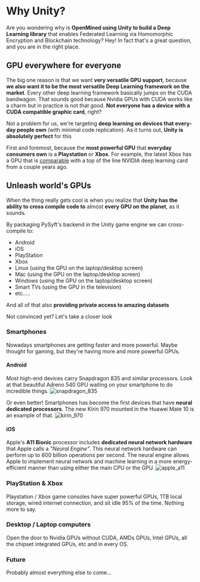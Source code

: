 # Why Unity?

Are you wondering why is **OpenMined using Unity to build a Deep Learning library** that enables Federated Learning via Homomorphic Encryption and Blockchain technology? Hey! In fact that's a great question, and you are in the right place.

## GPU everywhere for everyone

The big one reason is that we want **very versatile GPU support**, because **we also want it to be the most versatile Deep Learning framework on the market**. Every other deep learning framework basically jumps on the CUDA bandwagon. That sounds good because Nvidia GPUs with CUDA works like a charm but in practice is not that good. **Not everyone has a device with a CUDA compatible graphic card**, right?

Not a problem for us, we're targeting **deep learning on devices that every-day people own** (with minimal code replication). As it turns out, **Unity is absolutely perfect** for this

First and foremost, because the **most powerful GPU** that **everyday consumers own** is a **Playstation** or **Xbox**. For example, the latest Xbox has a GPU that is [comparable](https://www.techpowerup.com/gpudb/2977/xbox-one-x-gpu) with a top of the line NVIDIA deep learning card from a couple years ago.

## Unleash world's GPUs

When the thing really gets cool is when you realize that **Unity has the ability to cross compile code to** almost **every GPU on the planet**, as it sounds. 

By packaging PySyft's backend in the Unity game engine we can cross-compile to:

- Android
- iOS
- PlayStation
- Xbox
- Linux (using the GPU on the laptop/desktop screen)
- Mac (using the GPU on the laptop/desktop screen)
- Windows (using the GPU on the laptop/desktop screen)
- Smart TVs (using the GPU in the television)
- etc..... 

And all of that also **providing private access to amazing datasets**

Not convinced yet? Let's take a closer look

### Smartphones 
Nowadays smartphones are getting faster and more powerful. Maybe thought for gaming, but they're having more and more powerful GPUs.

#### Android
Most high-end devices carry Snapdragon 835 and similar processors. Look at that beautiful Adreno 540 GPU waiting on your smartphone to do incredible things. 
![snapdragon_835](OpenMined/OpenMined/tree/master/images/WhyUnity/snapdragon_835.png)

Or even better! Smartphones has become the first devices that have **neural dedicated processors**. The new Kirin 970 mounted in the Huawei Mate 10 is an example of that.
![kirin_970](OpenMined/OpenMined/tree/master/images/WhyUnity/kirin_970.png)

#### iOS

Apple's **A11 Bionic** processor includes **dedicated neural network hardware** that Apple calls a *"Neural Engine"*. This neural network hardware can perform up to 600 billion operations per second. The neural engine allows Apple to implement neural network and machine learning in a more energy-efficient manner than using either the main CPU or the GPU.
![apple_a11](OpenMined/OpenMined/tree/master/images/WhyUnity/apple_a11.png)

### PlayStation & Xbox

Playstation / Xbox game consoles have super powerful GPUs, 1TB local storage, wired internet connection, and sit idle 95% of the time. Nothing more to say.

### Desktop / Laptop computers

Open the door to Nvidia GPUs without CUDA, AMDs GPUs, Intel GPUs, all the chipset integrated GPUs, etc and in every OS.

### Future

Probably almost everything else to come...


